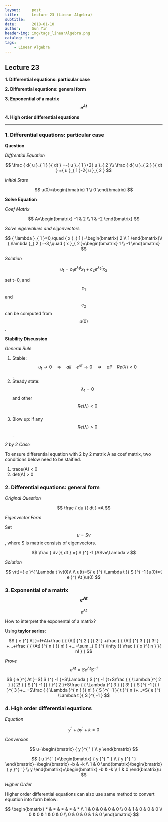 ```yaml
---
layout:     post
title:      Lecture 23 (Linear Algebra)
subtitle:   
date:       2018-01-10
author:     Sun Yin
header-img: img/tags_linearAlgebra.png
catalog: true
tags:
    - Linear Algebra
---
```

## Lecture 23

**1. Differential equations: particular case**

**2. Differential equations: general form**

**3. Exponential of a matrix $${e}^{At}$$**

**4. High order differential equations**

---

### 1. Differential equations: particular case

**Question**

*Diffrential Equation*

$$
\frac { d{ u }_{ 1 } }{ dt } =-{ u }_{ 1 }+2{ u }_{ 2 }\\ \frac { d{ u }_{ 2 } }{ dt } ={ u }_{ 1 }-2{ u }_{ 2 }
$$

*Initial State*

$$
u(0)=\begin{bmatrix} 1 \\ 0 \end{bmatrix}
$$

**Solve Equation**

*Coef Matrix*

$$
A=\begin{bmatrix} -1 & 2 \\ 1 & -2 \end{bmatrix}
$$

*Solve eigenvalues and eigenvectors*

$$
{ \lambda  }_{ 1 }=0,\quad { x }_{ 1 }=\begin{bmatrix} 2 \\ 1 \end{bmatrix}\\ { \lambda  }_{ 2 }=-3,\quad { x }_{ 2 }=\begin{bmatrix} 1 \\ -1 \end{bmatrix}
$$

*Solution*

$$
{ u }_{ t }={ c }_{ 1 }{ e }^{ { \lambda  }_{ 1 }t }{ x }_{ 1 }+{ c }_{ 2 }{ e }^{ { \lambda  }_{ 2 }t }{ x }_{ 2 }
$$

set t=0, and $${c}_{1}$$ and $${c}_{2}$$ can be computed from $$u(0)$$.

**Stability Discussion**

*General Rule*

1. Stable: $${ u }_{ t }\rightarrow 0\quad \Rightarrow \quad all\quad { e }^{ \lambda t }\rightarrow 0\quad \Rightarrow \quad all\quad Re(\lambda )<0$$.
2. Steady state: $${\lambda}_{1}=0$$ and other $$Re(\lambda)<0$$.
3. Blow up: if any $$Re(\lambda)>0$$.

*2 by 2 Case*

To ensure differential equation with 2 by 2 matrix A as coef matrix, two conditions below need to be staified.
1. trace(A) < 0
2. det(A) > 0


### 2. Differential equations: general form

*Original Question*

$$
\frac { du }{ dt } =A
$$

*Eigenvector Form*

Set $$u=Sv$$, where S is matrix consists of eigenvectors.

$$
\frac { dv }{ dt } ={ S }^{ -1 }ASv=\Lambda v
$$

*Solution*

$$
v(t)={ e }^{ \Lambda t }v(0)\\ \\ u(t)=S{ e }^{ \Lambda t }{ S }^{ -1 }u(0)={ e }^{ At }u(0)
$$

### 3. Exponential of a matrix $${e}^{At}$$

*$${e}^{At}$$*

How to interpret the exponental of a matrix?

Using **taylor series**:

$$
{ e }^{ At }=I+At+\frac { { (At) }^{ 2 } }{ 2! } +\frac { { (At) }^{ 3 } }{ 3! } +...+\frac { { (At) }^{ n } }{ n! } +...=\sum _{ 0 }^{ \infty  }{ \frac { { x }^{ n } }{ n! }  } 
$$

*Prove $${e}^{At}=S{e}^{\Lambda t}{S}^{-1}$$*

$$
{ e }^{ At }=S{ S }^{ -1 }+S\Lambda { S }^{ -1 }t+S\frac { { \Lambda  }^{ 2 } }{ 2! } { S }^{ -1 }{ t }^{ 2 }+S\frac { { \Lambda  }^{ 3 } }{ 3! } { S }^{ -1 }{ t }^{ 3 }+...+S\frac { { \Lambda  }^{ n } }{ n! } { S }^{ -1 }{ t }^{ n }+...=S{ e }^{ \Lambda t }{ S }^{ -1 }
$$

### 4. High order differential equations

*Equation*

$$
{ y }^{ '' }+b{ y }^{ ' }+k=0
$$

*Conversion*

$$
u=\begin{bmatrix} { y }^{ ' } \\ y \end{bmatrix}
$$

$$
{ u }^{ ' }=\begin{bmatrix} { y }^{ '' } \\ { y }^{ ' } \end{bmatrix}=\begin{bmatrix} -b & -k \\ 1 & 0 \end{bmatrix}\begin{bmatrix} { y }^{ ' } \\ y \end{bmatrix}=\begin{bmatrix} -b & -k \\ 1 & 0 \end{bmatrix}u
$$

*Higher Order*

Higher order differential equations can also use same method to convert equation into form below:

$$
\begin{bmatrix} * & * & * & * & * \\ 1 & 0 & 0 & 0 & 0 \\ 0 & 1 & 0 & 0 & 0 \\ 0 & 0 & 1 & 0 & 0 \\ 0 & 0 & 0 & 1 & 0 \end{bmatrix}
$$








